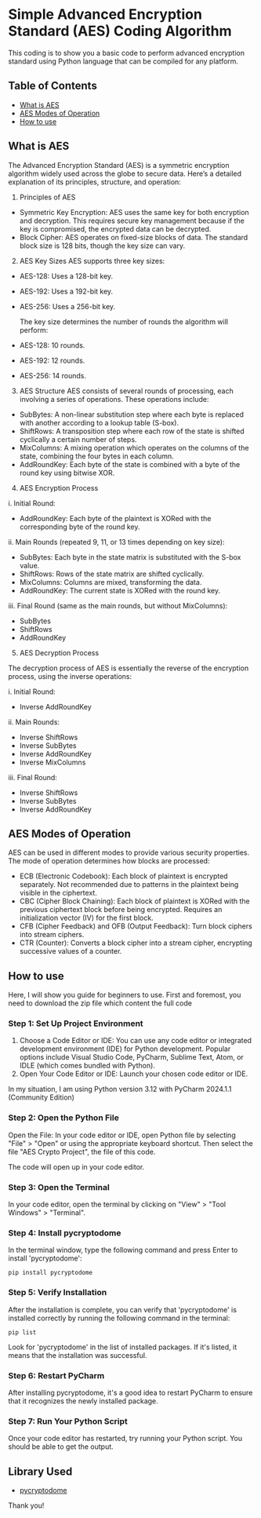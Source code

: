 # Simple Advanced Encryption Standard (AES) Coding Algorithm
This coding is to show you a basic code to perform advanced encryption standard using Python language that can be compiled for any platform.

## Table of Contents
* [What is AES](#what-is-aes)
* [AES Modes of Operation](#aes-modes-of-operation)
* [How to use](#how-to-use)


## What is AES
The Advanced Encryption Standard (AES) is a symmetric encryption algorithm widely used across the globe to secure data. Here’s a detailed explanation of its principles, structure, and operation:

1. Principles of AES
* Symmetric Key Encryption: AES uses the same key for both encryption and decryption. This requires secure key management because if the key is compromised, the encrypted data can be decrypted.
* Block Cipher: AES operates on fixed-size blocks of data. The standard block size is 128 bits, though the key size can vary.

2. AES Key Sizes
AES supports three key sizes:

* AES-128: Uses a 128-bit key.
* AES-192: Uses a 192-bit key.
* AES-256: Uses a 256-bit key.

  The key size determines the number of rounds the algorithm will perform:

* AES-128: 10 rounds.
* AES-192: 12 rounds.
* AES-256: 14 rounds.

3. AES Structure
AES consists of several rounds of processing, each involving a series of operations. These operations include:

* SubBytes: A non-linear substitution step where each byte is replaced with another according to a lookup table (S-box).
* ShiftRows: A transposition step where each row of the state is shifted cyclically a certain number of steps.
* MixColumns: A mixing operation which operates on the columns of the state, combining the four bytes in each column.
* AddRoundKey: Each byte of the state is combined with a byte of the round key using bitwise XOR.

4. AES Encryption Process

  i. Initial Round:

  * AddRoundKey: Each byte of the plaintext is XORed with the corresponding byte of the round key.

  ii. Main Rounds (repeated 9, 11, or 13 times depending on key size):

  * SubBytes: Each byte in the state matrix is substituted with the S-box value.
  * ShiftRows: Rows of the state matrix are shifted cyclically.
  * MixColumns: Columns are mixed, transforming the data.
  * AddRoundKey: The current state is XORed with the round key.

  iii. Final Round (same as the main rounds, but without MixColumns):

  * SubBytes
  * ShiftRows
  * AddRoundKey

5. AES Decryption Process

The decryption process of AES is essentially the reverse of the encryption process, using the inverse operations:

  i. Initial Round:

  * Inverse AddRoundKey

  ii. Main Rounds:

  * Inverse ShiftRows
  * Inverse SubBytes
  * Inverse AddRoundKey
  * Inverse MixColumns

  iii. Final Round:

  * Inverse ShiftRows
  * Inverse SubBytes
  * Inverse AddRoundKey

## AES Modes of Operation
AES can be used in different modes to provide various security properties. The mode of operation determines how blocks are processed:

* ECB (Electronic Codebook): Each block of plaintext is encrypted separately. Not recommended due to patterns in the plaintext being visible in the ciphertext.
* CBC (Cipher Block Chaining): Each block of plaintext is XORed with the previous ciphertext block before being encrypted. Requires an initialization vector (IV) for the first block.
* CFB (Cipher Feedback) and OFB (Output Feedback): Turn block ciphers into stream ciphers.
* CTR (Counter): Converts a block cipher into a stream cipher, encrypting successive values of a counter.

## How to use
Here, I will show you guide for beginners to use. First and foremost, you need to download the zip file which content the full code

### Step 1: Set Up Project Environment
1. Choose a Code Editor or IDE: You can use any code editor or integrated development environment (IDE) for Python development. Popular options include Visual Studio Code, PyCharm, Sublime Text, Atom, or IDLE (which comes bundled with Python).
2. Open Your Code Editor or IDE: Launch your chosen code editor or IDE.

In my situation, I am using Python version 3.12 with PyCharm 2024.1.1 (Community Edition)

### Step 2: Open the Python File
Open the File: In your code editor or IDE, open Python file by selecting "File" > "Open" or using the appropriate keyboard shortcut. Then select the file "AES Crypto Project", the file of this code.

The code will open up in your code editor.

### Step 3: Open the Terminal

In your code editor, open the terminal by clicking on "View" > "Tool Windows" > "Terminal".

### Step 4: Install pycryptodome

In the terminal window, type the following command and press Enter to install 'pycryptodome':

    pip install pycryptodome

### Step 5: Verify Installation

After the installation is complete, you can verify that 'pycryptodome' is installed correctly by running the following command in the terminal:

    pip list

Look for 'pycryptodome' in the list of installed packages. If it's listed, it means that the installation was successful.

### Step 6: Restart PyCharm

After installing pycryptodome, it's a good idea to restart PyCharm to ensure that it recognizes the newly installed package.

### Step 7: Run Your Python Script

Once your code editor has restarted, try running your Python script. You should be able to get the output.

## Library Used

* [pycryptodome](https://github.com/Legrandin/pycryptodome)

Thank you!
